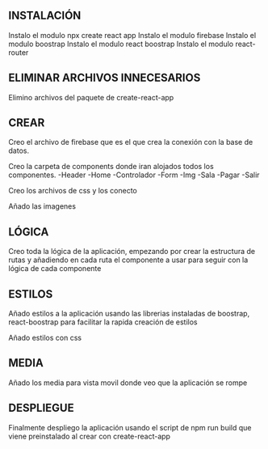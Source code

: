 ## INSTALACIÓN

Instalo el modulo npx create react app
Instalo el modulo firebase
Instalo el modulo boostrap
Instalo el modulo react boostrap
Instalo el modulo react-router

## ELIMINAR ARCHIVOS INNECESARIOS

Elimino archivos del paquete de create-react-app

## CREAR

Creo el archivo de firebase que es el que crea la conexión con la base de datos.

Creo la carpeta de components donde iran alojados todos los componentes.
-Header
-Home
-Controlador
-Form
-Img
-Sala
-Pagar
-Salir

Creo los archivos de css y los conecto

Añado las imagenes

## LÓGICA

Creo toda la lógica de la aplicación, empezando por crear la estructura de rutas y añadiendo en cada ruta el componente a usar para seguir con la lógica de cada componente

## ESTILOS

Añado estilos a la aplicación usando las librerias instaladas de boostrap, react-boostrap para facilitar la rapida creación de estilos

Añado estilos con css

## MEDIA

Añado los media para vista movil donde veo que la aplicación se rompe

## DESPLIEGUE

Finalmente despliego la aplicación usando el script de npm run build que viene preinstalado al crear con create-react-app
